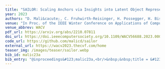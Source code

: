 ```yaml
---
title: "SAILOR: Scaling Anchors via Insights into Latent Object Representation"
year: 2023
authors: "D. Mali&cacute;, C. Fruhwirth-Reisinger, H. Possegger, H. Bischof"
venue: "In Proc. of the IEEE Winter Conference on Applications of Computer Vision"
venue_abbrev: WACV
pdf_url: https://arxiv.org/abs/2210.07811
doi_url: https://doi.ieeecomputersociety.org/10.1109/WACV56688.2023.00069
code_url: https://github.com/malicd/sailor
external_url: https://wacv2023.thecvf.com/home
teaser_img: /images/teaser/sailor.webp
bib_id: malic23a
bib_entry: "@inproceedings&#123;malic23a,<br/>&nbsp;&nbsp;title = &#123;&#123;SAILOR: Scaling Anchors via Insights into Latent Object Representation&#125;&#125;,<br/>&nbsp;&nbsp;author = &#123;Mali&#123;&#92;'c&#125;, Du&#123;&#92;v&#123;s&#125;&#125;an and Fruhwirth-Reisinger, Christian and Possegger, Horst and Bischof, Horst&#125;,<br/>&nbsp;&nbsp;booktitle = &#123;Proc. of the IEEE Winter Conference on Applications of Computer Vision (WACV)&#125;,<br/>&nbsp;&nbsp;year = &#123;2023&#125;<br/>&#125;"
---
```

